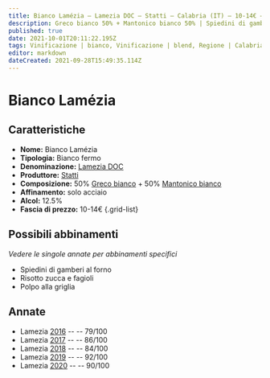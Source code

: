 ```yaml
---
title: Bianco Lamézia – Lamezia DOC – Statti – Calabria (IT) – 10-14€ – 1★-5★
description: Greco bianco 50% + Mantonico bianco 50% | Spiedini di gamberi al forno – Risotto zucca e fagioli – Polpo alla griglia
published: true
date: 2021-10-01T20:11:22.195Z
tags: Vinificazione | bianco, Vinificazione | blend, Regione | Calabria (IT), Vinificazione | fermo, Valutazioni | 5 stelle, greco bianco, mantonico bianco, spiedini di gamberi al forno, risotto zucca e fagioli, Polpo alla griglia, Prezzi | 10-14€
editor: markdown
dateCreated: 2021-09-28T15:49:35.114Z
---
```


 # Bianco Lamézia

## Caratteristiche
- **Nome:** Bianco Lamézia
- **Tipologia:** Bianco fermo
- **Denominazione:** [Lamezia DOC](/denominazioni/Italia/Calabria/DOC/Lamezia)
- **Produttore:** [Statti](/produttori/Italia/Calabria/Statti)
- **Composizione:** 50% [Greco bianco](/vitigni/Italia/greco-bianco) + 50% [Mantonico bianco](/vitigni/Italia/mantonico-bianco) 
- **Affinamento:** solo acciaio
- **Alcol:** 12.5%
- **Fascia di prezzo:** 10-14€
{.grid-list}



## Possibili abbinamenti
*Vedere le singole annate per abbinamenti specifici*

- Spiedini di gamberi al forno
- Risotto zucca e fagioli
- Polpo alla griglia

## Annate
- Lamezia [2016](vini/Italia/Calabria/Statti/Lamezia-bianco/2016) -- <span class="star-1"></span> -- 79/100
- Lamezia [2017](vini/Italia/Calabria/Statti/Lamezia-bianco/2017) -- <span class="star-3"></span> -- 86/100
- Lamezia [2018](vini/Italia/Calabria/Statti/Lamezia-bianco/2018) -- <span class="star-2"></span> -- 84/100
- Lamezia [2019](vini/Italia/Calabria/Statti/Lamezia-bianco/2019) -- <span class="star-5"></span> -- 92/100
- Lamezia [2020](vini/Italia/Calabria/Statti/Lamezia-bianco/2020) -- <span class="star-4"></span> -- 90/100
